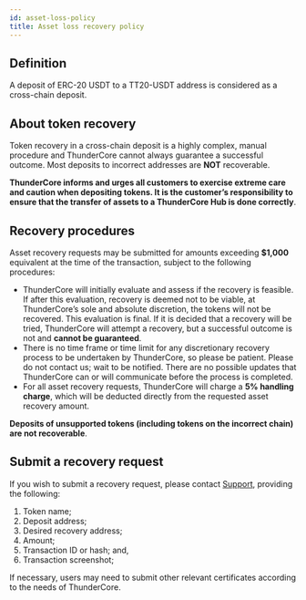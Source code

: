 ```yaml
---
id: asset-loss-policy
title: Asset loss recovery policy 
---
```

## Definition
A deposit of ERC-20 USDT to a TT20-USDT address is considered as a cross-chain deposit. 


## About token recovery
Token recovery in a cross-chain deposit is a highly complex, manual procedure and ThunderCore cannot always guarantee a successful outcome. Most deposits to incorrect addresses are **NOT** recoverable. 

**ThunderCore informs and urges all customers to exercise extreme care and caution when depositing tokens. It is the customer’s responsibility to ensure that the transfer of assets to a ThunderCore Hub is done correctly**.


## Recovery procedures
Asset recovery requests may be submitted for amounts exceeding **$1,000** equivalent at the time of the transaction, subject to the following procedures: 
- ThunderCore will initially evaluate and assess if the recovery is feasible. If after this evaluation, recovery is deemed not to be viable, at ThunderCore’s sole and absolute discretion, the tokens will not be recovered. This evaluation is final. If it is decided that a recovery will be tried, ThunderCore will attempt a recovery, but a successful outcome is not and **cannot be guaranteed**. 
- There is no time frame or time limit for any discretionary recovery process to be undertaken by ThunderCore, so please be patient. Please do not contact us; wait to be notified. There are no possible updates that ThunderCore can or will communicate before the process is completed.
- For all asset recovery requests, ThunderCore will charge a **5% handling charge**, which will be deducted directly from the requested asset recovery amount.

**Deposits of unsupported tokens (including tokens on the incorrect chain) are not recoverable**.

## Submit a recovery request
If you wish to submit a recovery request, please contact [Support](mailto:support@thundercore.com), providing the following: 

1. Token name;
2. Deposit address;
3. Desired recovery address;
4. Amount;
5. Transaction ID or hash; and,
6. Transaction screenshot;

If necessary, users may need to submit other relevant certificates according to the needs of ThunderCore. 

